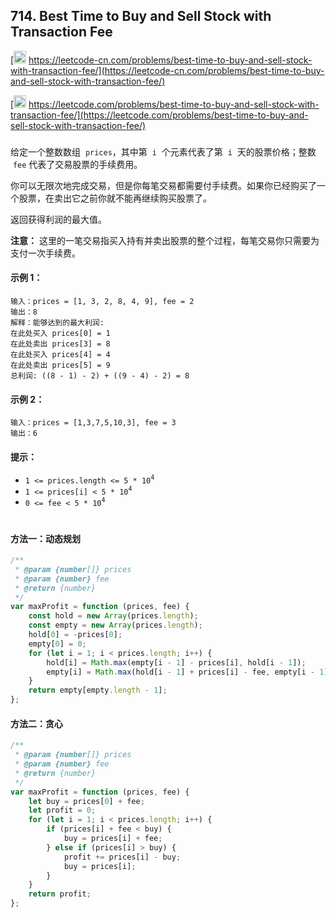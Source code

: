 ## 714. Best Time to Buy and Sell Stock with Transaction Fee

[<img src="https://static.leetcode-cn.com/cn-mono-assets/production/assets/logo-dark-cn.c42314a8.svg" height="20" /> https://leetcode-cn.com/problems/best-time-to-buy-and-sell-stock-with-transaction-fee/](https://leetcode-cn.com/problems/best-time-to-buy-and-sell-stock-with-transaction-fee/)

[<img src="https://assets.leetcode.com/static_assets/public/webpack_bundles/images/logo-dark.e99485d9b.svg" height="20"/> https://leetcode.com/problems/best-time-to-buy-and-sell-stock-with-transaction-fee/](https://leetcode.com/problems/best-time-to-buy-and-sell-stock-with-transaction-fee/)

###

给定一个整数数组  `prices`，其中第  `i`  个元素代表了第  `i`  天的股票价格；整数  `fee` 代表了交易股票的手续费用。

你可以无限次地完成交易，但是你每笔交易都需要付手续费。如果你已经购买了一个股票，在卖出它之前你就不能再继续购买股票了。

返回获得利润的最大值。

**注意：** 这里的一笔交易指买入持有并卖出股票的整个过程，每笔交易你只需要为支付一次手续费。

#### 示例 1：

```
输入：prices = [1, 3, 2, 8, 4, 9], fee = 2
输出：8
解释：能够达到的最大利润:
在此处买入 prices[0] = 1
在此处卖出 prices[3] = 8
在此处买入 prices[4] = 4
在此处卖出 prices[5] = 9
总利润: ((8 - 1) - 2) + ((9 - 4) - 2) = 8
```

#### 示例 2：

```
输入：prices = [1,3,7,5,10,3], fee = 3
输出：6
```

#### 提示：

-   `1 <= prices.length <= 5 * 10`<sup>`4`</sup>
-   `1 <= prices[i] < 5 * 10`<sup>`4`</sup>
-   `0 <= fee < 5 * 10`<sup>`4`</sup>

#

#### 方法一：动态规划

```js
/**
 * @param {number[]} prices
 * @param {number} fee
 * @return {number}
 */
var maxProfit = function (prices, fee) {
    const hold = new Array(prices.length);
    const empty = new Array(prices.length);
    hold[0] = -prices[0];
    empty[0] = 0;
    for (let i = 1; i < prices.length; i++) {
        hold[i] = Math.max(empty[i - 1] - prices[i], hold[i - 1]);
        empty[i] = Math.max(hold[i - 1] + prices[i] - fee, empty[i - 1]);
    }
    return empty[empty.length - 1];
};
```

#### 方法二：贪心

```js
/**
 * @param {number[]} prices
 * @param {number} fee
 * @return {number}
 */
var maxProfit = function (prices, fee) {
    let buy = prices[0] + fee;
    let profit = 0;
    for (let i = 1; i < prices.length; i++) {
        if (prices[i] + fee < buy) {
            buy = prices[i] + fee;
        } else if (prices[i] > buy) {
            profit += prices[i] - buy;
            buy = prices[i];
        }
    }
    return profit;
};
```
